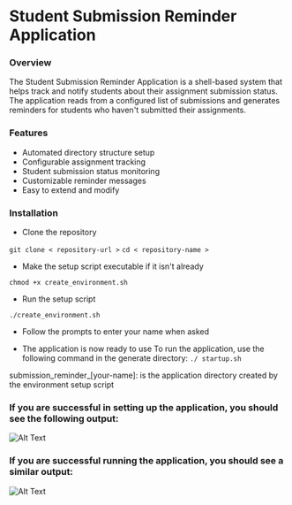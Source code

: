 # Student Submission Reminder Application

### Overview

The Student Submission Reminder Application is a shell-based system that helps track and notify students about their assignment submission status. The application reads from a configured list of submissions and generates reminders for students who haven't submitted their assignments.


### Features

- Automated directory structure setup
- Configurable assignment tracking
- Student submission status monitoring
- Customizable reminder messages
- Easy to extend and modify

### Installation

- Clone the repository

``` git clone < repository-url > ```
```cd < repository-name > ```

- Make the setup script executable if it isn't already

``` chmod +x create_environment.sh ```

- Run the setup script

```./create_environment.sh```

- Follow the prompts to enter your name when asked

- The application is now ready to use
  To run the application, use the following command in the generate directory:
  ``` ./ startup.sh ```

submission_reminder_[your-name]: is the application directory created by the environment setup script

### If you are successful in setting up the application, you should see the following output:

![Alt Text](/examples/Screenshot%20from%202025-02-21%2021-19-04.png)


### If you are successful running the application, you should see a similar output:

![Alt Text](/examples/Screenshot%20from%202025-02-21%2021-37-58.png)

